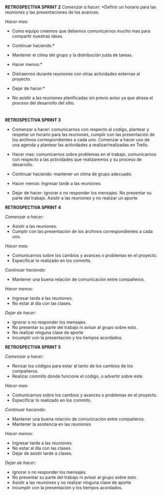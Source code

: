 **RETROSPECTIVA  SPRINT 2**
*Comenzar a hacer:* 
*Definir un horario para las reuniones y las presentaciones de los avances.  

*Hacer mas:*
* Como equipo creemos que debemos comunicarnos mucho mas para compartir nuestras ideas.

* Continuar haciendo:*
* Mantener el clima del grupo y la distribución justa de tareas.

* Hacer menos:*
* Distraernos durante reuniones con otras actividades externas al proyecto.

* Dejar de hacer:*
* No asistir a las reuniones planificadas sin previo aviso ya que atrasa el proceso del desarrollo del sitio.  
#
**RETROSPECTIVA  SPRINT 3**
* Comenzar a hacer: comunicarnos con respecto al codigo, plantear y respetar un horario para las reuniones, cumplir con las presentación de los archivos correspondientes a cada uno. Comenzar a hacer uso de una agenda y plantear las actividades a realizar/realizadas en Trello.
  
* Hacer mas: comunicarnos sobre problemas en el trabajo, comunicarnos con respecto a las actividades que realizaremos y su proceso de desarrollo.  

* Continuar haciendo: mantener un clima de grupo adecuado.  

* Hacer menos: Ingresar tarde a las reuniones  

* Dejar de hacer: ignorar o no responder los mensajes. No presentar su parte del trabajo. Asistir a las reuniones y no realizar un aporte
  
**RETROSPECTIVA SPRINT 4**

*Comenzar a hacer:* 
* Asistir a las reuniones.
* Cumplir con las presentación de los archivos correspondientes a cada uno.

*Hacer mas:*
* Comunicarnos sobre los cambios y avances o problemas en el proyecto.
* Especificar lo realizado en los commits.

*Continuar haciendo:*
* Mantener una buena relación de comunicación entre compañeros.

*Hacer menos:*
* Ingresar tarde a las reuniones.
* No estar al día con las clases.

*Dejar de hacer:* 
* Ignorar o no responder los mensajes. 
* No presentar su parte del trabajo ni avisar al grupo sobre esto.
* No realizar ninguna clase de aporte
* Incumplir con la presentación y los tiempos acordados.

**RETROSPECTIVA SPRINT 5**  
  
*Comenzar a hacer:*
* Revisar los códigos para estar al tanto de los cambios de los compañeros.
* Realizar commits donde funcione el código, o advertir sobre este.

*Hacer mas:*
* Comunicarnos sobre los cambios y avances o problemas en el proyecto.
* Especificar lo realizado en los commits.

*Continuar haciendo:*
* Mantener una buena relación de comunicación entre compañeros. 
* Mantener la asistencia en las reuniones

*Hacer menos:*
* Ingresar tarde a las reuniones. 
* No estar al día con las clases. 
* Dejar de asistir tarde a clases.

*Dejar de hacer:* 
* Ignorar o no responder los mensajes.
* No presentar su parte del trabajo ni avisar al grupo sobre esto. 
* Asistir a las reuniones y no realizar ninguna clase de aporte 
* Incumplir con la presentación y los tiempos acordados.
